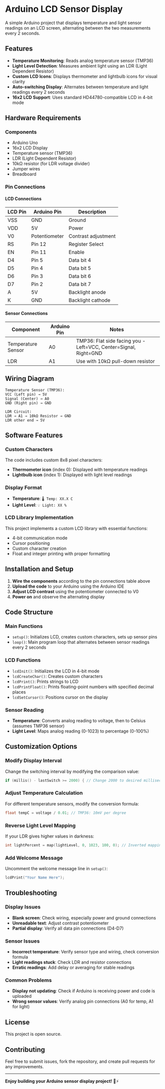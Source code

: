 # Arduino LCD Sensor Display

A simple Arduino project that displays temperature and light sensor readings on an LCD screen, alternating between the two measurements every 2 seconds.

## Features

- **Temperature Monitoring**: Reads analog temperature sensor (TMP36)
- **Light Level Detection**: Measures ambient light using an LDR (Light Dependent Resistor)
- **Custom LCD Icons**: Displays thermometer and lightbulb icons for visual clarity
- **Auto-switching Display**: Alternates between temperature and light readings every 2 seconds
- **16x2 LCD Support**: Uses standard HD44780-compatible LCD in 4-bit mode

## Hardware Requirements

### Components
- Arduino Uno 
- 16x2 LCD Display 
- Temperature sensor (TMP36)
- LDR (Light Dependent Resistor)
- 10kΩ resistor (for LDR voltage divider)
- Jumper wires
- Breadboard

### Pin Connections

#### LCD Connections
| LCD Pin | Arduino Pin | Description |
|---------|-------------|-------------|
| VSS     | GND         | Ground |
| VDD     | 5V          | Power |
| V0      | Potentiometer | Contrast adjustment |
| RS      | Pin 12      | Register Select |
| EN      | Pin 11      | Enable |
| D4      | Pin 5       | Data bit 4 |
| D5      | Pin 4       | Data bit 5 |
| D6      | Pin 3       | Data bit 6 |
| D7      | Pin 2       | Data bit 7 |
| A       | 5V          | Backlight anode |
| K       | GND         | Backlight cathode |

#### Sensor Connections
| Component | Arduino Pin | Notes |
|-----------|-------------|-------|
| Temperature Sensor | A0 | TMP36: Flat side facing you - Left=VCC, Center=Signal, Right=GND |
| LDR | A1 | Use with 10kΩ pull-down resistor |

## Wiring Diagram

```
Temperature Sensor (TMP36):
VCC (Left pin) → 5V
Signal (Center) → A0
GND (Right pin) → GND

LDR Circuit:
LDR → A1 → 10kΩ Resistor → GND
LDR other end → 5V
```

## Software Features

### Custom Characters
The code includes custom 8x8 pixel characters:
- **Thermometer icon** (index 0): Displayed with temperature readings
- **Lightbulb icon** (index 1): Displayed with light level readings

### Display Format
- **Temperature**: `🌡 Temp: XX.X C`
- **Light Level**: `💡 Light: XX %`

### LCD Library Implementation
This project implements a custom LCD library with essential functions:
- 4-bit communication mode
- Cursor positioning
- Custom character creation
- Float and integer printing with proper formatting

## Installation and Setup

1. **Wire the components** according to the pin connections table above
2. **Upload the code** to your Arduino using the Arduino IDE
3. **Adjust LCD contrast** using the potentiometer connected to V0
4. **Power on** and observe the alternating display

## Code Structure

### Main Functions
- `setup()`: Initializes LCD, creates custom characters, sets up sensor pins
- `loop()`: Main program loop that alternates between sensor readings every 2 seconds

### LCD Functions
- `lcdInit()`: Initializes the LCD in 4-bit mode
- `lcdCreateChar()`: Creates custom characters
- `lcdPrint()`: Prints strings to LCD
- `lcdPrintFloat()`: Prints floating-point numbers with specified decimal places
- `lcdSetCursor()`: Positions cursor on the display

### Sensor Reading
- **Temperature**: Converts analog reading to voltage, then to Celsius (assumes TMP36 sensor)
- **Light Level**: Maps analog reading (0-1023) to percentage (0-100%)

## Customization Options

### Modify Display Interval
Change the switching interval by modifying the comparison value:
```cpp
if (millis() - lastSwitch >= 2000) { // Change 2000 to desired milliseconds
```

### Adjust Temperature Calculation
For different temperature sensors, modify the conversion formula:
```cpp
float tempC = voltage / 0.01; // TMP36: 10mV per degree
```

### Reverse Light Level Mapping
If your LDR gives higher values in darkness:
```cpp
int lightPercent = map(lightLevel, 0, 1023, 100, 0); // Inverted mapping
```

### Add Welcome Message
Uncomment the welcome message line in `setup()`:
```cpp
lcdPrint("Your Name Here");
```

## Troubleshooting

### Display Issues
- **Blank screen**: Check wiring, especially power and ground connections
- **Unreadable text**: Adjust contrast potentiometer
- **Partial display**: Verify all data pin connections (D4-D7)

### Sensor Issues
- **Incorrect temperature**: Verify sensor type and wiring, check conversion formula
- **Light readings stuck**: Check LDR and resistor connections
- **Erratic readings**: Add delay or averaging for stable readings

### Common Problems
- **Display not updating**: Check if Arduino is receiving power and code is uploaded
- **Wrong sensor values**: Verify analog pin connections (A0 for temp, A1 for light)

## License

This project is open source.

## Contributing

Feel free to submit issues, fork the repository, and create pull requests for any improvements.

---

**Enjoy building your Arduino sensor display project!** 🔧⚡
